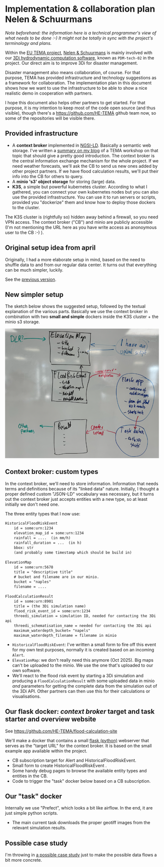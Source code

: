 # Implementation & collaboration plan Nelen & Schuurmans

*Note beforehand: the information here is a technical programmer's view of what needs to be done :-) It might not be totally in sync with the project's terminology and plans.*

Within the [EU TEMA project](https://tema-project.eu/), [Nelen & Schuurmans](https://www.nelen-schuurmans.nl) is mainly involved with our [3Di hydrodynamic computation software](https://3diwatermanagement.com/), known as `PDM-tech-02` in the project. Our direct aim is to improve 3Di for disaster management.

Disaster management also means collaboration, of course. For that purpose, TEMA has provided infrastructure and technology suggestions as a framework for collaboration. The implementation plan in this document shows how we want to use the infrastructure to be able to show a nice realistic demo in cooperation with partners.

I hope this document also helps other partners to get started. For that purpose, it is my intention to keep most of the code open source (and thus visible), though there's a https://github.com/HE-TEMA github team now, so some of the repositories will be visible there.


## Provided infrastructure

- A **context broker** implemented in [NGSI-LD](https://en.wikipedia.org/wiki/NGSI-LD). Basically a semantic web storage. I've written a [summary on my blog](https://reinout.vanrees.org/weblog/2024/04/16/tema-workshop-json-ld.html) of a TEMA workshop on that topic that should give a pretty good introduction. The context broker is the central information exchange mechanism for the whole project. If we need weather forecasts, we'll ask the CB to send us new ones added by other project partners. If we have flood calculation results, we'll put their info into the CB for others to query.
- A **minio 's3' object storage** for storing (large) data.
- **K3S**, a simple but powerful kubernetes cluster. According to what I gathered, you can connect your own kubernetes nodes but you can also use the provided infrastructure. You can use it to run servers or scripts, provided you "dockerize" them and know how to deploy those dockers to the cluster.

The K3S cluster is (rightfully so) hidden away behind a firewall, so you need VPN
access. The context broker ("CB") and minio are publicly accessible (I'm not mentioning the URL here as you have write access as anonoymous user to the CB :-) ).

## Original setup idea from april

Originally, I had a more elaborate setup in mind, based on the need to shuffle data to and from our regular data center. It turns out that everything can be much simpler, luckily.

See the [previous version](original-setup-from-april2024.md).


## New simpler setup

The sketch below shows the suggested setup, followed by the textual explanation of the various parts. Basically we use the context broker in combination with two **small and simple** dockers inside the K3S cluster + the minio s3 storage.

![Sketch of the suggested setup](suggested-setup3.png)


## Context broker: custom types

In the context broker, we'll need to store information. Information that needs terms and definitions because of its "linked data" nature. Initially, I thought a proper defined custom "JSON-LD" vocabulary was necessary, but it turns out the context broker just accepts entities with a new type, so at least initially we don't need one.

The three entity types that I now use:


    HistoricalFloodRiskEvent
        id = some:urn:1234
        elevation_map_id = some:urn:1234
        rainfall = ....  (in mm/h)
        rainfall_duration = ...  (in h)
        bbox: str
        (and probably some timestamp which should be build in)

    ElevationMap
        id = some:urn:5678
        title = "descriptive title"
        # bucket and filename are in our minio.
        bucket = "naples"
        filename = ....

    FloodCalculationResult
        id = some:urn:8901
        title = (the 3Di simulation name)
        flood_risk_event_id = some:urn:1234
        threedi_simulation = simulation ID, needed for contacting the 3Di api
        threedi_schematisation_name = needed for contacting the 3Di api
        maximum_waterdepth_bucket= "napels"
        maximum_waterdepth_filename = filename in minio

- `HistoricalFloodRiskEvent`: I've written a small form to fire off this event for my own test purposes, normally it is created based on an incoming `Alert`.
- `ElevationMap`: we don't really need this anymore (Oct 2025). Big maps can't be uploaded to the minio. We use the one that's uploaded to our own software.
- We'll react to the flood risk event by starting a 3Di simulation and producing a `FloodCalculationResult` with some uploaded data in minio *and* parameters for getting the complete data from the simulation out of the 3Di API. Other partners can then use this for their calculations or visualisations.


## Our flask docker: *context broker* target and task starter and overview website

See https://github.com/HE-TEMA/flood-calculation-site

We'll make a docker that contains a small [flask (python)](https://pypi.org/project/Flask/) webserver that serves as the "target URL" for the context broker. It is based on the small example app available within the project.

- CB subscription target for Alert and HistoricalFloodRiskEvent.
- Small form to create HistoricalFloodRiskEvent .
- Some handy debug pages to browse the available entity types and entities in the CB.
- Code to trigger the "task" docker below based on a CB subscription.


## Our "task" docker

Internally we use "Prefect", which looks a bit like airflow. In the end, it are just simple python scripts.

- The main current task downloads the proper geotiff images from the relevant simulation results.


## Possible case study

I'm throwing in [a possible case study](example-case-study/case-study.md) just to make the possible data flows a bit more concrete.
